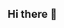 ## Hi there 👋

<!--
**Shree-S19/Shree-S19** is a ✨ _special_ ✨ repository because its `README.md` (this file) appears on your GitHub profile.

Here are some ideas to get you started:

- 🔭 I’m currently working on Web Development
- 🌱 I’m currently learning Java
- 👯 I’m will to work on backend
- ⚡ Fun fact: I'm a chess nerd
-->
